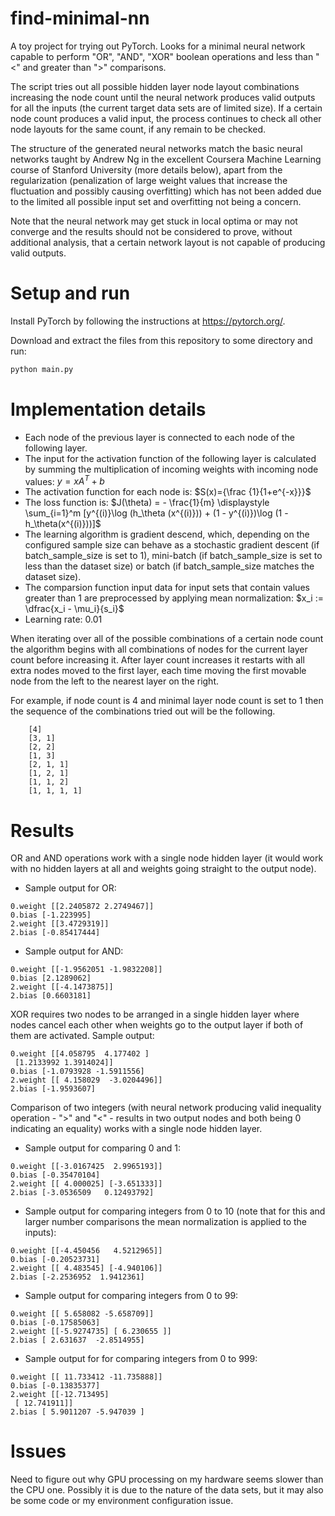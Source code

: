 # find-minimal-nn
A toy project for trying out PyTorch. Looks for a minimal neural network capable to perform "OR", "AND", "XOR" boolean operations and less than "<" and greater than ">" comparisons.

The script tries out all possible hidden layer node layout combinations increasing the node count until the neural network produces valid outputs for all the inputs (the current target data sets are of limited size). If a certain node count produces a valid input, the process continues to check all other node layouts for the same count, if any remain to be checked.

The structure of the generated neural networks match the basic neural networks taught by Andrew Ng in the excellent Coursera Machine Learning course of Stanford University (more details below), apart from the regularization (penalization of large weight values that increase the fluctuation and possibly causing overfitting) which has not been added due to the limited all possible input set and overfitting not being a concern.

Note that the neural network may get stuck in local optima or may not converge and the results should not be considered to prove, without additional analysis, that a certain network layout is not capable of producing valid outputs.
 
# Setup and run

Install PyTorch by following the instructions at https://pytorch.org/.

Download and extract the files from this repository to some directory and run:
```bash
python main.py
```

# Implementation details

* Each node of the previous layer is connected to each node of the following layer.
* The input for the activation function of the following layer is calculated by summing the multiplication of incoming weights with incoming node values: $y = xA^T + b$
* The activation function for each node is: $S(x)={\frac {1}{1+e^{-x}}}$
* The loss function is: $J(\theta) = - \frac{1}{m} \displaystyle \sum_{i=1}^m [y^{(i)}\log (h_\theta (x^{(i)})) + (1 - y^{(i)})\log (1 - h_\theta(x^{(i)}))]$
* The learning algorithm is gradient descend, which, depending on the configured sample size can behave as a stochastic gradient descent (if batch_sample_size is set to 1), mini-batch (if batch_sample_size is set to less than the dataset size) or batch (if batch_sample_size matches the dataset size).
* The comparsion function input data for input sets that contain values greater than 1 are preprocessed by applying mean normalization: $x_i := \dfrac{x_i - \mu_i}{s_i}$
* Learning rate: 0.01

When iterating over all of the possible combinations of a certain node count the algorithm begins with all combinations of nodes for the current layer count before increasing it. After layer count increases it restarts with all extra nodes moved to the first layer, each time moving the first movable node from the left to the nearest layer on the right.

For example, if node count is 4 and minimal layer node count is set to 1 then the sequence of the combinations tried out will be the following.
```
    [4]
    [3, 1]
    [2, 2]
    [1, 3]
    [2, 1, 1]
    [1, 2, 1]
    [1, 1, 2]
    [1, 1, 1, 1]
```

# Results

OR and AND operations work with a single node hidden layer (it would work with no hidden layers at all and weights going straight to the output node).

* Sample output for OR:

```
0.weight [[2.2405872 2.2749467]]
0.bias [-1.223995]
2.weight [[3.4729319]]
2.bias [-0.85417444]
```

* Sample output for AND:

```
0.weight [[-1.9562051 -1.9832208]]
0.bias [2.1289062]
2.weight [[-4.1473875]]
2.bias [0.6603181]
```

XOR requires two nodes to be arranged in a single hidden layer where nodes cancel each other when weights go to the output layer if both of them are activated. Sample output:

```
0.weight [[4.058795  4.177402 ]
 [1.2133992 1.3914024]]
0.bias [-1.0793928 -1.5911556]
2.weight [[ 4.158029  -3.0204496]]
2.bias [-1.9593607]
```

Comparison of two integers (with neural network producing valid inequality operation - ">" and "<" - results in two output nodes and both being 0 indicating an equality) works with a single node hidden layer.

* Sample output for comparing 0 and 1:

```
0.weight [[-3.0167425  2.9965193]]
0.bias [-0.35470104]
2.weight [[ 4.000025] [-3.651333]]
2.bias [-3.0536509   0.12493792]
```

* Sample output for comparing integers from 0 to 10  (note that for this and larger number comparisons the mean normalization is applied to the inputs):

```
0.weight [[-4.450456   4.5212965]]
0.bias [-0.20523731]
2.weight [[ 4.483545] [-4.940106]]
2.bias [-2.2536952  1.9412361]
```

* Sample output for comparing integers from 0 to 99:

```
0.weight [[ 5.658082 -5.658709]]
0.bias [-0.17585063]
2.weight [[-5.9274735] [ 6.230655 ]]
2.bias [ 2.631637  -2.8514955]
```

* Sample output for for comparing integers from 0 to 999:

```
0.weight [[ 11.733412 -11.735888]]
0.bias [-0.13835377]
2.weight [[-12.713495]
 [ 12.741911]]
2.bias [ 5.9011207 -5.947039 ]
```

# Issues

Need to figure out why GPU processing on my hardware seems slower than the CPU one. Possibly it is due to the nature of the data sets, but it may also be some code or my environment configuration issue.
